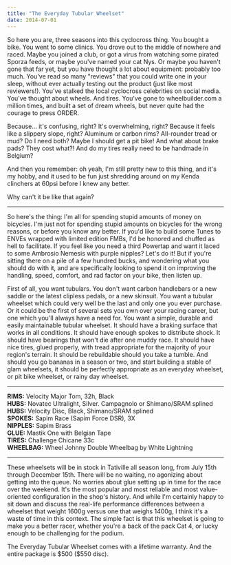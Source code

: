```yaml
---
title: "The Everyday Tubular Wheelset"
date: 2014-07-01
---
```


So here you are, three seasons into this cyclocross thing. You bought a bike. You went to some clinics. You drove out to the middle of nowhere and raced. Maybe you joined a club, or got a virus from watching some pirated Sporza feeds, or maybe you've named your cat Nys. Or maybe you haven't gone that far yet, but you have thought a lot about equipment: probably too much. You've read so many "reviews" that you could write one in your sleep, without ever actually testing out the product (just like most reviewers!). You've stalked the local cyclocross celebrities on social media. You've thought about wheels. And tires. You've gone to wheelbuilder.com a million times, and built a set of dream wheels, but never quite had the courage to press ORDER.

Because… it's confusing, right? It's overwhelming, right? Because it feels like a slippery slope, right? Aluminum or carbon rims? All-rounder tread or mud? Do I need both? Maybe I should get a pit bike! And what about brake pads? They cost what?! And do my tires really need to be handmade in Belgium?

And then you remember: oh yeah, I'm still pretty new to this thing, and it's my hobby, and it used to be fun just shredding around on my Kenda clinchers at 60psi before I knew any better.

Why can't it be like that again?

* * *

So here's the thing: I'm all for spending stupid amounts of money on bicycles. I'm just not for spending stupid amounts on bicycles for the wrong reasons, or before you know any better. If you'd like to build some Tunes to ENVEs wrapped with limited edition FMBs, I'd be honored and chuffed as hell to facilitate. If you feel like you need a third Powertap and want it laced to some Ambrosio Nemesis with purple nipples? Let's do it! But if you're sitting there on a pile of a few hundred bucks, and wondering what you should do with it, and are specifically looking to spend it on improving the handling, speed, comfort, and rad factor on your bike, then listen up.

First of all, you want tubulars. You don't want carbon handlebars or a new saddle or the latest clipless pedals, or a new skinsuit. You want a tubular wheelset which could very well be the last and only one you ever purchase. Or it could be the first of several sets you own over your racing career, but one which you'll always have a need for. You want a simple, durable and easily maintainable tubular wheelset. It should have a braking surface that works in all conditions. It should have enough spokes to distribute shock. It should have bearings that won't die after one muddy race. It should have nice tires, glued properly, with tread appropriate for the majority of your region's terrain. It should be rebuildable should you take a tumble. And should you go bananas in a season or two, and start building a stable of glam wheelsets, it should be perfectly appropriate as an everyday wheelset, or pit bike wheelset, or rainy day wheelset.

* * *

**RIMS:** Velocity Major Tom, 32h, Black  
**HUBS:** Novatec Ultralight, Silver. Campagnolo or Shimano/SRAM splined  
**HUBS:** Velocity Disc, Black, Shimano/SRAM splined  
**SPOKES:** Sapim Race (Sapim Force DSR), 3X  
**NIPPLES:** Sapim Brass  
**GLUE:** Mastik One with Belgian Tape  
**TIRES:** Challenge Chicane 33c  
**WHEELBAG:** Wheel Johnny Double Wheelbag by White Lightning  

* * *

These wheelsets will be in stock in Tativille all season long, from July 15th through December 15th. There will be no waiting, no agonizing about getting into the queue. No worries about glue setting up in time for the race over the weekend. It's the most popular and most reliable and most value-oriented configuration in the shop's history. And while I'm certainly happy to sit down and discuss the real-life performance differences between a wheelset that weight 1600g versus one that weighs 1400g, I think it's a waste of time in this context. The simple fact is that this wheelset is going to make you a better racer, whether you're a back of the pack Cat 4, or lucky enough to be challenging for the podium.

The Everyday Tubular Wheelset comes with a lifetime warranty. And the entire package is \$500 (\$550 disc).
